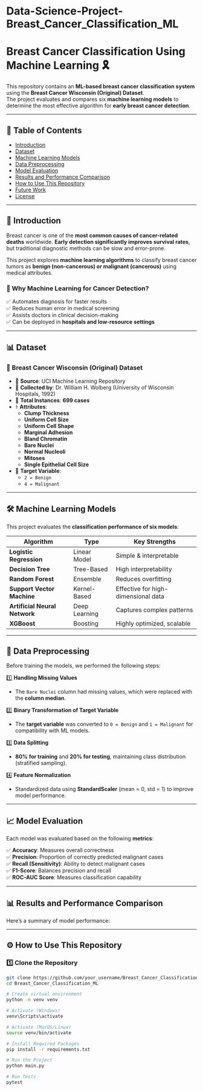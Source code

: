 # Data-Science-Project-Breast_Cancer_Classification_ML
# Breast Cancer Classification Using Machine Learning 🎗️

This repository contains an **ML-based breast cancer classification system** using the **Breast Cancer Wisconsin (Original) Dataset**.  
The project evaluates and compares six **machine learning models** to determine the most effective algorithm for **early breast cancer detection**.

---

## 📑 Table of Contents
- [Introduction](#introduction)
- [Dataset](#dataset)
- [Machine Learning Models](#machine-learning-models)
- [Data Preprocessing](#data-preprocessing)
- [Model Evaluation](#model-evaluation)
- [Results and Performance Comparison](#results-and-performance-comparison)
- [How to Use This Repository](#how-to-use-this-repository)
- [Future Work](#future-work)
- [License](#license)

---

## 📌 Introduction
Breast cancer is one of the **most common causes of cancer-related deaths** worldwide. **Early detection significantly improves survival rates**, but traditional diagnostic methods can be slow and error-prone.

This project explores **machine learning algorithms** to classify breast cancer tumors as **benign (non-cancerous) or malignant (cancerous)** using medical attributes.

### 📌 Why Machine Learning for Cancer Detection?
✅ Automates diagnosis for faster results  
✅ Reduces human error in medical screening  
✅ Assists doctors in clinical decision-making  
✅ Can be deployed in **hospitals and low-resource settings**  

---

## 📊 Dataset
### 📌 Breast Cancer Wisconsin (Original) Dataset  
- 📂 **Source**: UCI Machine Learning Repository  
- 🏥 **Collected by**: Dr. William H. Wolberg (University of Wisconsin Hospitals, 1992)  
- 🔢 **Total Instances**: **699 cases**  
- ⚕️ **Attributes**:  
  - **Clump Thickness**  
  - **Uniform Cell Size**  
  - **Uniform Cell Shape**  
  - **Marginal Adhesion**  
  - **Bland Chromatin**  
  - **Bare Nuclei**  
  - **Normal Nucleoli**  
  - **Mitoses**  
  - **Single Epithelial Cell Size**  
- 🎯 **Target Variable**:  
  - `2 = Benign`
  - `4 = Malignant`

---

## 🛠️ Machine Learning Models
This project evaluates the **classification performance of six models**:

| **Algorithm**               | **Type** | **Key Strengths** |
|-----------------------------|----------|------------------|
| **Logistic Regression**     | Linear Model  | Simple & interpretable |
| **Decision Tree**           | Tree-Based | High interpretability |
| **Random Forest**           | Ensemble | Reduces overfitting |
| **Support Vector Machine**  | Kernel-Based | Effective for high-dimensional data |
| **Artificial Neural Network** | Deep Learning | Captures complex patterns |
| **XGBoost**                 | Boosting | Highly optimized, scalable |

---

## 🔧 Data Preprocessing
Before training the models, we performed the following steps:

1️⃣ **Handling Missing Values**  
   - The `Bare Nuclei` column had missing values, which were replaced with the **column median**.  

2️⃣ **Binary Transformation of Target Variable**  
   - The **target variable** was converted to `0 = Benign` and `1 = Malignant` for compatibility with ML models.  

3️⃣ **Data Splitting**  
   - **80% for training** and **20% for testing**, maintaining class distribution (stratified sampling).  

4️⃣ **Feature Normalization**  
   - Standardized data using **StandardScaler** (mean = 0, std = 1) to improve model performance.  

---

## 📈 Model Evaluation
Each model was evaluated based on the following **metrics**:

✅ **Accuracy**: Measures overall correctness  
✅ **Precision**: Proportion of correctly predicted malignant cases  
✅ **Recall (Sensitivity)**: Ability to detect malignant cases  
✅ **F1-Score**: Balances precision and recall  
✅ **ROC-AUC Score**: Measures classification capability  

---

## 📊 Results and Performance Comparison
Here’s a summary of model performance:



---

## ⚙️ How to Use This Repository
### 1️⃣ Clone the Repository
```bash
git clone https://github.com/your_username/Breast_Cancer_Classification_ML.git
cd Breast_Cancer_Classification_ML

# Create virtual environment
python -m venv venv

# Activate (Windows)
venv\Scripts\activate

# Activate (MacOS/Linux)
source venv/bin/activate

# Install Required Packages
pip install -r requirements.txt

# Run the Project
python main.py

# Run Tests
pytest

